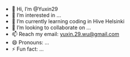 - 👋 Hi, I’m @Yuxin29
- 👀 I’m interested in ...
- 🌱 I’m currently learning coding in Hive Helsinki
- 💞️ I’m looking to collaborate on ...
- 📫 Reach my email: yuxin.29.wu@gmail.com
- 😄 Pronouns: ...
- ⚡ Fun fact: ...

<!---
Yuxin29/Yuxin29 is a ✨ special ✨ repository because its `README.md` (this file) appears on your GitHub profile.
You can click the Preview link to take a look at your changes.
--->
